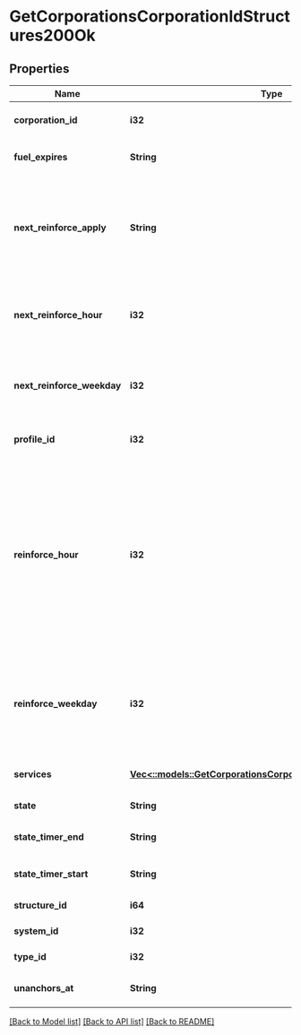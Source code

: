 # GetCorporationsCorporationIdStructures200Ok

## Properties
Name | Type | Description | Notes
------------ | ------------- | ------------- | -------------
**corporation_id** | **i32** | ID of the corporation that owns the structure | [default to null]
**fuel_expires** | **String** | Date on which the structure will run out of fuel | [optional] [default to null]
**next_reinforce_apply** | **String** | The date and time when the structure&#39;s newly requested reinforcement times (e.g. next_reinforce_hour and next_reinforce_day) will take effect | [optional] [default to null]
**next_reinforce_hour** | **i32** | The requested change to reinforce_hour that will take effect at the time shown by next_reinforce_apply | [optional] [default to null]
**next_reinforce_weekday** | **i32** | The requested change to reinforce_weekday that will take effect at the time shown by next_reinforce_apply | [optional] [default to null]
**profile_id** | **i32** | The id of the ACL profile for this citadel | [default to null]
**reinforce_hour** | **i32** | The hour of day that determines the four hour window when the structure will randomly exit its reinforcement periods and become vulnerable to attack against its armor and/or hull. The structure will become vulnerable at a random time that is +/- 2 hours centered on the value of this property | [default to null]
**reinforce_weekday** | **i32** | The day of the week when the structure exits its final reinforcement period and becomes vulnerable to attack against its hull. Monday is 0 and Sunday is 6 | [optional] [default to null]
**services** | [**Vec<::models::GetCorporationsCorporationIdStructuresService>**](get_corporations_corporation_id_structures_service.md) | Contains a list of service upgrades, and their state | [optional] [default to null]
**state** | **String** | state string | [default to null]
**state_timer_end** | **String** | Date at which the structure will move to it&#39;s next state | [optional] [default to null]
**state_timer_start** | **String** | Date at which the structure entered it&#39;s current state | [optional] [default to null]
**structure_id** | **i64** | The Item ID of the structure | [default to null]
**system_id** | **i32** | The solar system the structure is in | [default to null]
**type_id** | **i32** | The type id of the structure | [default to null]
**unanchors_at** | **String** | Date at which the structure will unanchor | [optional] [default to null]

[[Back to Model list]](../README.md#documentation-for-models) [[Back to API list]](../README.md#documentation-for-api-endpoints) [[Back to README]](../README.md)


